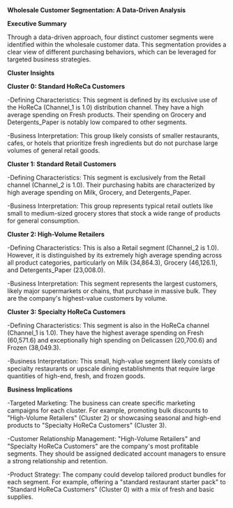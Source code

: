 **Wholesale Customer Segmentation: A Data-Driven Analysis**



**Executive Summary**

Through a data-driven approach, four distinct customer segments were identified within the wholesale customer data. This segmentation provides a clear view of different purchasing behaviors, which can be leveraged for targeted business strategies.



**Cluster Insights**



**Cluster 0: Standard HoReCa Customers**



-Defining Characteristics: This segment is defined by its exclusive use of the HoReCa (Channel\_1 is 1.0) distribution channel. They have a high average spending on Fresh products. Their spending on Grocery and Detergents\_Paper is notably low compared to other segments.



-Business Interpretation: This group likely consists of smaller restaurants, cafes, or hotels that prioritize fresh ingredients but do not purchase large volumes of general retail goods.



**Cluster 1: Standard Retail Customers**



-Defining Characteristics: This segment is exclusively from the Retail channel (Channel\_2 is 1.0). Their purchasing habits are characterized by high average spending on Milk, Grocery, and Detergents\_Paper.



-Business Interpretation: This group represents typical retail outlets like small to medium-sized grocery stores that stock a wide range of products for general consumption.



**Cluster 2: High-Volume Retailers**



-Defining Characteristics: This is also a Retail segment (Channel\_2 is 1.0). However, it is distinguished by its extremely high average spending across all product categories, particularly on Milk (34,864.3), Grocery (46,126.1), and Detergents\_Paper (23,008.0).



-Business Interpretation: This segment represents the largest customers, likely major supermarkets or chains, that purchase in massive bulk. They are the company's highest-value customers by volume.



**Cluster 3: Specialty HoReCa Customers**



-Defining Characteristics: This segment is also in the HoReCa channel (Channel\_1 is 1.0). They have the highest average spending on Fresh (60,571.6) and exceptionally high spending on Delicassen (20,700.6) and Frozen (38,049.3).



-Business Interpretation: This small, high-value segment likely consists of specialty restaurants or upscale dining establishments that require large quantities of high-end, fresh, and frozen goods.



**Business Implications**

-Targeted Marketing: The business can create specific marketing campaigns for each cluster. For example, promoting bulk discounts to "High-Volume Retailers" (Cluster 2) or showcasing seasonal and high-end products to "Specialty HoReCa Customers" (Cluster 3).



-Customer Relationship Management: "High-Volume Retailers" and "Specialty HoReCa Customers" are the company's most profitable segments. They should be assigned dedicated account managers to ensure a strong relationship and retention.



-Product Strategy: The company could develop tailored product bundles for each segment. For example, offering a "standard restaurant starter pack" to "Standard HoReCa Customers" (Cluster 0) with a mix of fresh and basic supplies.

